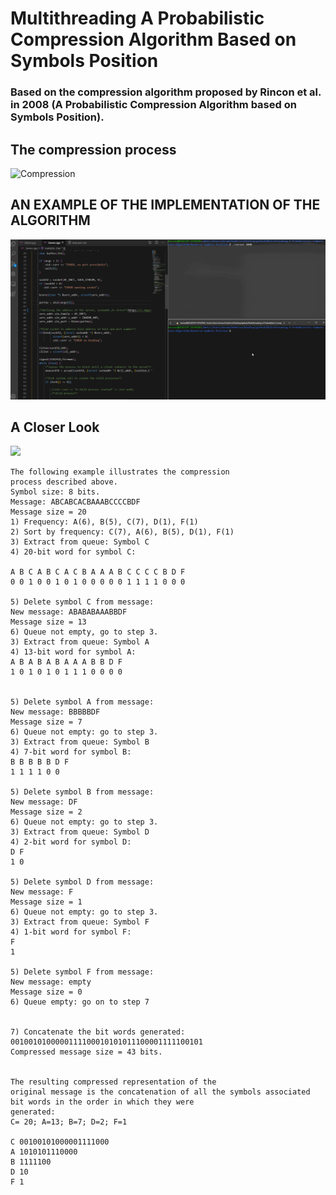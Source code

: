 # Multithreading A Probabilistic Compression Algorithm Based on Symbols Position
### Based on the compression algorithm proposed by Rincon et al. in 2008 (A Probabilistic Compression Algorithm based on Symbols Position).
## The compression process
![Compression](https://user-images.githubusercontent.com/37157448/70022570-35ad2100-155a-11ea-8e17-d297972bbd29.png)
## AN EXAMPLE OF THE IMPLEMENTATION OF THE ALGORITHM
![](compressionexample3.gif)
## A Closer Look 
![](sc.gif)

```
The following example illustrates the compression
process described above.
Symbol size: 8 bits.
Message: ABCABCACBAAABCCCCBDF
Message size = 20
1) Frequency: A(6), B(5), C(7), D(1), F(1)
2) Sort by frequency: C(7), A(6), B(5), D(1), F(1)
3) Extract from queue: Symbol C
4) 20-bit word for symbol C:

A B C A B C A C B A A A B C C C C B D F
0 0 1 0 0 1 0 1 0 0 0 0 0 1 1 1 1 0 0 0

5) Delete symbol C from message:
New message: ABABABAAABBDF
Message size = 13
6) Queue not empty, go to step 3.
3) Extract from queue: Symbol A
4) 13-bit word for symbol A:
A B A B A B A A A B B D F
1 0 1 0 1 0 1 1 1 0 0 0 0


5) Delete symbol A from message:
New message: BBBBBDF
Message size = 7
6) Queue not empty: go to step 3.
3) Extract from queue: Symbol B
4) 7-bit word for symbol B:
B B B B B D F
1 1 1 1 0 0

5) Delete symbol B from message:
New message: DF
Message size = 2
6) Queue not empty: go to step 3.
3) Extract from queue: Symbol D
4) 2-bit word for symbol D:
D F
1 0

5) Delete symbol D from message:
New message: F
Message size = 1
6) Queue not empty: go to step 3.
3) Extract from queue: Symbol F
4) 1-bit word for symbol F:
F
1

5) Delete symbol F from message:
New message: empty
Message size = 0
6) Queue empty: go on to step 7


7) Concatenate the bit words generated:
0010010100000111100010101011100001111100101
Compressed message size = 43 bits.


The resulting compressed representation of the
original message is the concatenation of all the symbols associated bit words in the order in which they were
generated:
C= 20; A=13; B=7; D=2; F=1 

C 00100101000001111000
A 1010101110000 
B 1111100
D 10
F 1
``` 

